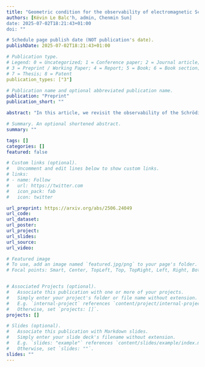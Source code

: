 ```yaml
---
title: "Geometric condition for the observability of electromagnetic Schrödinger operators on $\mathbb{T}^2$"
authors: [Kévin Le Balc'h, admin, Chenmin Sun]
date: 2025-07-02T18:21:43+01:00
doi: ""

# Schedule page publish date (NOT publication's date).
publishDate: 2025-07-02T18:21:43+01:00

# Publication type.
# Legend: 0 = Uncategorized; 1 = Conference paper; 2 = Journal article;
# 3 = Preprint / Working Paper; 4 = Report; 5 = Book; 6 = Book section;
# 7 = Thesis; 8 = Patent
publication_types: ["3"]

# Publication name and optional abbreviated publication name.
publication: "Preprint"
publication_short: ""

abstract: "In this article, we revisit the observability of the Schrödinger equation on the two-dimensional torus. In contrast to the Schrödinger operator with a purely electric potential, for which any non-empty open set guarantees observability, the presence of a magnetic potential introduces an additional obstruction. We establish a sufficient and almost necessary geometric condition for the observability of electromagnetic Schrödinger operators. This condition incorporates the magnetic potential, which can also be characterized by a geometric control condition for the corresponding magnetic field."

# Summary. An optional shortened abstract.
summary: ""

tags: []
categories: []
featured: false

# Custom links (optional).
#   Uncomment and edit lines below to show custom links.
# links:
# - name: Follow
#   url: https://twitter.com
#   icon_pack: fab
#   icon: twitter

url_preprint: https://arxiv.org/abs/2506.24049
url_code:
url_dataset:
url_poster:
url_project:
url_slides:
url_source:
url_video:

# Featured image
# To use, add an image named `featured.jpg/png` to your page's folder. 
# Focal points: Smart, Center, TopLeft, Top, TopRight, Left, Right, BottomLeft, Bottom, BottomRight.


# Associated Projects (optional).
#   Associate this publication with one or more of your projects.
#   Simply enter your project's folder or file name without extension.
#   E.g. `internal-project` references `content/project/internal-project/index.md`.
#   Otherwise, set `projects: []`.
projects: []

# Slides (optional).
#   Associate this publication with Markdown slides.
#   Simply enter your slide deck's filename without extension.
#   E.g. `slides: "example"` references `content/slides/example/index.md`.
#   Otherwise, set `slides: ""`.
slides: ""
---
```


